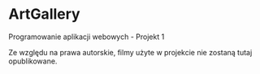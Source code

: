 # ArtGallery
Programowanie aplikacji webowych - Projekt 1

Ze względu na prawa autorskie, filmy użyte w projekcie nie zostaną tutaj opublikowane.

